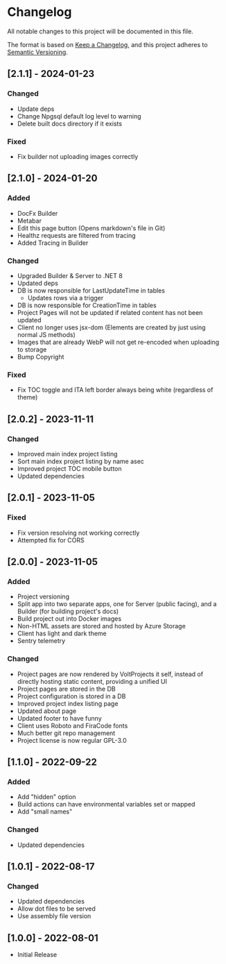 # Changelog
All notable changes to this project will be documented in this file.

The format is based on [Keep a Changelog](https://keepachangelog.com/en/1.0.0/),
and this project adheres to [Semantic Versioning](https://semver.org/spec/v2.0.0.html).

## [2.1.1] - 2024-01-23

### Changed

- Update deps
- Change Npgsql default log level to warning
- Delete built docs directory if it exists

### Fixed

- Fix builder not uploading images correctly

## [2.1.0] - 2024-01-20

### Added

- DocFx Builder
- Metabar
- Edit this page button (Opens markdown's file in Git)
- Healthz requests are filtered from tracing
- Added Tracing in Builder

### Changed

- Upgraded Builder & Server to .NET 8
- Updated deps
- DB is now responsible for LastUpdateTime in tables
  - Updates rows via a trigger
- DB is now responsible for CreationTime in tables
- Project Pages will not be updated if related content has not been updated
- Client no longer uses jsx-dom (Elements are created by just using normal JS methods)
- Images that are already WebP will not get re-encoded when uploading to storage
- Bump Copyright

### Fixed

- Fix TOC toggle and ITA left border always being white (regardless of theme)

## [2.0.2] - 2023-11-11

### Changed

- Improved main index project listing
- Sort main index project listing by name asec
- Improved project TOC mobile button
- Updated dependencies

## [2.0.1] - 2023-11-05

### Fixed

- Fix version resolving not working correctly
- Attempted fix for CORS

## [2.0.0] - 2023-11-05

### Added

- Project versioning
- Split app into two separate apps, one for Server (public facing), and a Builder (for building project's docs)
- Build project out into Docker images
- Non-HTML assets are stored and hosted by Azure Storage
- Client has light and dark theme
- Sentry telemetry

### Changed

- Project pages are now rendered by VoltProjects it self, instead of directly hosting static content, providing a unified UI
- Project pages are stored in the DB
- Project configuration is stored in a DB
- Improved project index listing page
- Updated about page
- Updated footer to have funny
- Client uses Roboto and FiraCode fonts
- Much better git repo management
- Project license is now regular GPL-3.0

## [1.1.0] - 2022-09-22

### Added

- Add "hidden" option
- Build actions can have environmental variables set or mapped
- Add "small names"

### Changed

- Updated dependencies

## [1.0.1] - 2022-08-17

### Changed

- Updated dependencies
- Allow dot files to be served
- Use assembly file version

## [1.0.0] - 2022-08-01

- Initial Release
